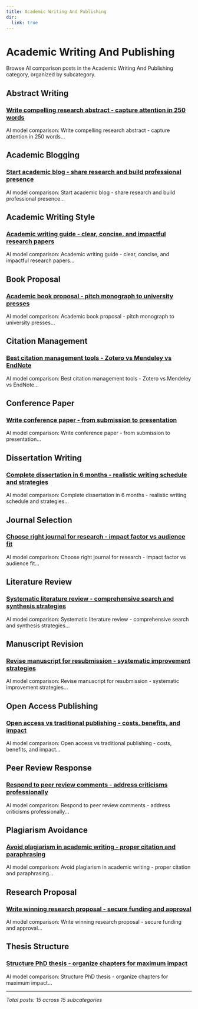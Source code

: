 ```yaml
---
title: Academic Writing And Publishing
dir:
  link: true
---
```


# Academic Writing And Publishing

Browse AI comparison posts in the Academic Writing And Publishing category, organized by subcategory.

## Abstract Writing

### [Write compelling research abstract - capture attention in 250 words](abstract-writing/chatgpt-vs-claude-vs-mistral-abstract-writing-1694.md)

AI model comparison: Write compelling research abstract - capture attention in 250 words...

## Academic Blogging

### [Start academic blog - share research and build professional presence](academic-blogging/chatgpt-vs-deepseek-vs-gemini-academic-blogging-2600.md)

AI model comparison: Start academic blog - share research and build professional presence...

## Academic Writing Style

### [Academic writing guide - clear, concise, and impactful research papers](academic-writing-style/chatgpt-vs-gemini-vs-mistral-academic-writing-style-1854.md)

AI model comparison: Academic writing guide - clear, concise, and impactful research papers...

## Book Proposal

### [Academic book proposal - pitch monograph to university presses](book-proposal/claude-vs-deepseek-vs-gemini-book-proposal-7414.md)

AI model comparison: Academic book proposal - pitch monograph to university presses...

## Citation Management

### [Best citation management tools - Zotero vs Mendeley vs EndNote](citation-management/chatgpt-vs-claude-vs-grok-citation-management-4148.md)

AI model comparison: Best citation management tools - Zotero vs Mendeley vs EndNote...

## Conference Paper

### [Write conference paper - from submission to presentation](conference-paper/chatgpt-vs-gemini-vs-grok-conference-paper-5589.md)

AI model comparison: Write conference paper - from submission to presentation...

## Dissertation Writing

### [Complete dissertation in 6 months - realistic writing schedule and strategies](dissertation-writing/deepseek-vs-gemini-vs-mistral-dissertation-writing-2850.md)

AI model comparison: Complete dissertation in 6 months - realistic writing schedule and strategies...

## Journal Selection

### [Choose right journal for research - impact factor vs audience fit](journal-selection/chatgpt-vs-grok-vs-mistral-journal-selection-7450.md)

AI model comparison: Choose right journal for research - impact factor vs audience fit...

## Literature Review

### [Systematic literature review - comprehensive search and synthesis strategies](literature-review/chatgpt-vs-gemini-vs-mistral-literature-review-9391.md)

AI model comparison: Systematic literature review - comprehensive search and synthesis strategies...

## Manuscript Revision

### [Revise manuscript for resubmission - systematic improvement strategies](manuscript-revision/chatgpt-vs-deepseek-vs-grok-manuscript-revision-8606.md)

AI model comparison: Revise manuscript for resubmission - systematic improvement strategies...

## Open Access Publishing

### [Open access vs traditional publishing - costs, benefits, and impact](open-access-publishing/gemini-vs-grok-vs-mistral-open-access-publishing-5581.md)

AI model comparison: Open access vs traditional publishing - costs, benefits, and impact...

## Peer Review Response

### [Respond to peer review comments - address criticisms professionally](peer-review-response/chatgpt-vs-gemini-vs-grok-peer-review-response-9138.md)

AI model comparison: Respond to peer review comments - address criticisms professionally...

## Plagiarism Avoidance

### [Avoid plagiarism in academic writing - proper citation and paraphrasing](plagiarism-avoidance/chatgpt-vs-deepseek-vs-mistral-plagiarism-avoidance-3461.md)

AI model comparison: Avoid plagiarism in academic writing - proper citation and paraphrasing...

## Research Proposal

### [Write winning research proposal - secure funding and approval](research-proposal/chatgpt-vs-deepseek-vs-mistral-research-proposal-8201.md)

AI model comparison: Write winning research proposal - secure funding and approval...

## Thesis Structure

### [Structure PhD thesis - organize chapters for maximum impact](thesis-structure/chatgpt-vs-deepseek-vs-gemini-thesis-structure-1908.md)

AI model comparison: Structure PhD thesis - organize chapters for maximum impact...

---

*Total posts: 15 across 15 subcategories*
